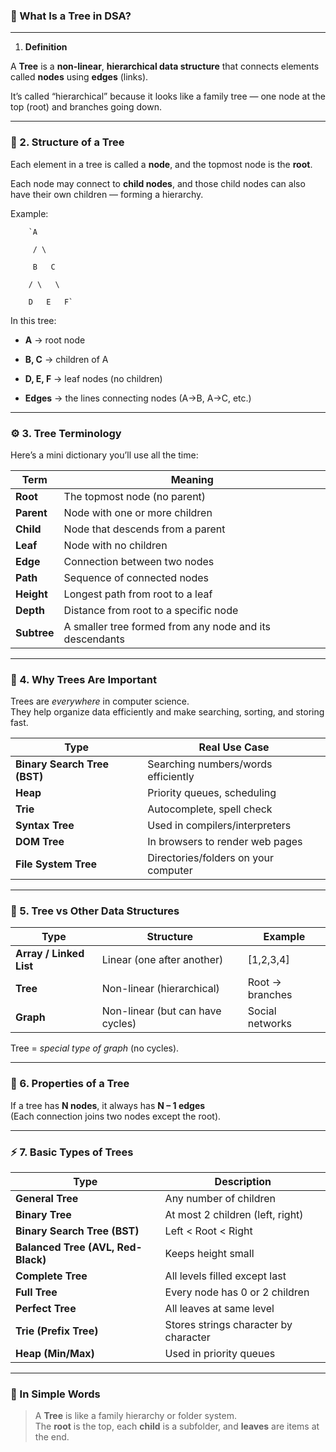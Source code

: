 
### 🌲 What Is a Tree in DSA?

---

1. **Definition**

A **Tree** is a **non-linear**, **hierarchical data structure** that connects elements called **nodes** using **edges** (links).

It’s called “hierarchical” because it looks like a family tree — one node at the top (root) and branches going down.

---

### 🌳 2. **Structure of a Tree**

Each element in a tree is called a **node**, and the topmost node is the **root**.

Each node may connect to **child nodes**, and those child nodes can also have their own children — forming a hierarchy.

Example:

        `A  
		
         / \    
           
	     B   C  
	      
	    / \   \   
	  
		D   E   F`

In this tree:

- **A** → root node
    
- **B, C** → children of A
    
- **D, E, F** → leaf nodes (no children)
    
- **Edges** → the lines connecting nodes (A→B, A→C, etc.)
    

---

### ⚙️ 3. **Tree Terminology**

Here’s a mini dictionary you’ll use all the time:

|Term|Meaning|
|---|---|
|**Root**|The topmost node (no parent)|
|**Parent**|Node with one or more children|
|**Child**|Node that descends from a parent|
|**Leaf**|Node with no children|
|**Edge**|Connection between two nodes|
|**Path**|Sequence of connected nodes|
|**Height**|Longest path from root to a leaf|
|**Depth**|Distance from root to a specific node|
|**Subtree**|A smaller tree formed from any node and its descendants|

---

### 🧠 4. **Why Trees Are Important**

Trees are _everywhere_ in computer science.  
They help organize data efficiently and make searching, sorting, and storing fast.

|Type|Real Use Case|
|---|---|
|**Binary Search Tree (BST)**|Searching numbers/words efficiently|
|**Heap**|Priority queues, scheduling|
|**Trie**|Autocomplete, spell check|
|**Syntax Tree**|Used in compilers/interpreters|
|**DOM Tree**|In browsers to render web pages|
|**File System Tree**|Directories/folders on your computer|

---

### 🌿 5. **Tree vs Other Data Structures**

|Type|Structure|Example|
|---|---|---|
|**Array / Linked List**|Linear (one after another)|[1,2,3,4]|
|**Tree**|Non-linear (hierarchical)|Root → branches|
|**Graph**|Non-linear (but can have cycles)|Social networks|

Tree = _special type of graph_ (no cycles).

---

### 🧩 6. **Properties of a Tree**

If a tree has **N nodes**, it always has **N – 1 edges**  
(Each connection joins two nodes except the root).

---

### ⚡ 7. **Basic Types of Trees**

|Type|Description|
|---|---|
|**General Tree**|Any number of children|
|**Binary Tree**|At most 2 children (left, right)|
|**Binary Search Tree (BST)**|Left < Root < Right|
|**Balanced Tree (AVL, Red-Black)**|Keeps height small|
|**Complete Tree**|All levels filled except last|
|**Full Tree**|Every node has 0 or 2 children|
|**Perfect Tree**|All leaves at same level|
|**Trie (Prefix Tree)**|Stores strings character by character|
|**Heap (Min/Max)**|Used in priority queues|

---

### 🎯 In Simple Words

> A **Tree** is like a family hierarchy or folder system.  
> The **root** is the top, each **child** is a subfolder, and **leaves** are items at the end.